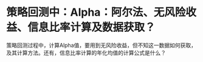 # 策略回测中：Alpha：阿尔法、无风险收益、信息比率计算及数据获取？

策略回测过程中，计算Alpha值，要用到无风险收益，但不知这一数据如何获取，及其计算方法。还有，信息比率计算的年化均值的计算公式是什么？